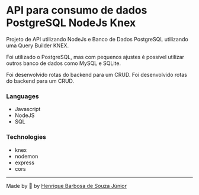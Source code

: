 # API para consumo de dados PostgreSQL NodeJs Knex

Projeto de API utilizando NodeJs e Banco de Dados PostgreSQL utilizando uma Query Builder KNEX.

 
 
  Foi utilizado o PostgreSQL, mas com pequenos ajustes é possível utilizar outros banco de dados como MySQL e SQLite.


 
  Foi desenvolvido rotas do backend para um CRUD.		 Foi desenvolvido rotas do backend para um CRUD.

  ### Languages

  * Javascript
 * NodeJS
 * SQL

  ### Technologies
 * knex
 * nodemon
 * express
 * cors

  ---
 Made by 💙 by [Henrique Barbosa de Souza Júnior](https://github.com/HenriqueBarbosaSJr)